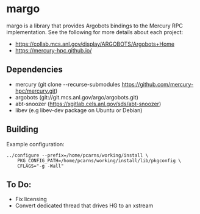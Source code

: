 # margo
margo is a library that provides Argobots bindings to the Mercury RPC
implementation.  See the following for more details about each project:

* https://collab.mcs.anl.gov/display/ARGOBOTS/Argobots+Home
* https://mercury-hpc.github.io/

##  Dependencies

* mercury  (git clone --recurse-submodules https://github.com/mercury-hpc/mercury.git)
* argobots (git://git.mcs.anl.gov/argo/argobots.git)
* abt-snoozer (https://xgitlab.cels.anl.gov/sds/abt-snoozer)
* libev (e.g libev-dev package on Ubuntu or Debian)

## Building

Example configuration:

    ../configure --prefix=/home/pcarns/working/install \
        PKG_CONFIG_PATH=/home/pcarns/working/install/lib/pkgconfig \
        CFLAGS="-g -Wall"

## To Do:

* Fix licensing 
* Convert dedicated thread that drives HG to an xstream

